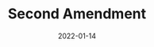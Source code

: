 ---
slug: 'second-amendment'
title: 'Second Amendment'
date: 2022-01-14
excerpt: >-
  This isn't that much of an excerpt, really. It's too short. Definitely not long enough if you ask me.
content: >-
  Maybe if I add some lorem ipsum? Lorem ipsum dolor sit amet, consectetur adipiscing elit. Curabitur placerat libero nec magna tincidunt tincidunt sit amet nec enim.
  Ut consequat et nunc blandit tincidunt. In hac habitasse platea dictumst. Sed interdum turpis turpis, sed lobortis ex elementum et.
  Duis eleifend accumsan ultricies. Vivamus a ex id nibh sagittis mattis eget ac lorem. Vestibulum id metus tortor.\
  \
  This was the very second post.
---